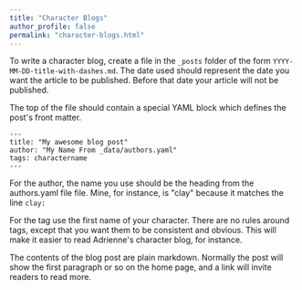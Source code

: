 ```yaml
---
title: "Character Blogs"
author_profile: false
permalink: "character-blogs.html"
---
```


To write a character blog, create a file in the `_posts` folder of the form `YYYY-MM-DD-title-with-dashes.md`.  The date used should represent the date you want the article to be published.  Before that date your article will not be published.

The top of the file should contain a special YAML block which defines the post's front matter.

    ---
    title: "My awesome blog post"
    author: "My Name From _data/authors.yaml"
    tags: charactername
    ---

For the author, the name you use should be the heading from the authors.yaml file file.  Mine, for instance, is "clay" because it matches the line `clay:`

For the tag use the first name of your character.  There are no rules around tags, except that you want them to be consistent and obvious.  This will make it easier to read Adrienne's character blog, for instance.

The contents of the blog post are plain markdown.  Normally the post will show the first paragraph or so on the home page, and a link will invite readers to read more.